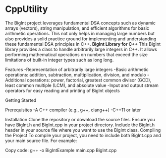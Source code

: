 # CppUtility
The BigInt project leverages fundamental DSA concepts such as dynamic arrays (vectors), string manipulation, and efficient algorithms for basic arithmetic operations. This not only helps in managing large numbers but also provides a solid practice ground for implementing and understanding these fundamental DSA principles in C++.
**BigInt Library for C++**
This BigInt library provides a class to handle arbitrarily large integers in C++. It allows performing mathematical operations on numbers that exceed the size limitations of built-in integer types such as long long.

Features
-Representation of arbitrarily large integers
-Basic arithmetic operations: addition, subtraction, multiplication, division, and modulo
-Additional operations: power, factorial, greatest common divisor (GCD), least common multiple (LCM), and absolute value
-Input and output stream operators for easy reading and printing of BigInt objects

Getting Started

Prerequisites
-A C++ compiler (e.g., g++, clang++)
-C++11 or later

Installation
Clone the repository or download the source files.
Ensure you have BigInt.h and BigInt.cpp in your project directory.
Include the BigInt.h header in your source file where you want to use the BigInt class.
Compiling the Project
To compile your project, you need to include both BigInt.cpp and your main source file. For example:

Copy code: g++ -o BigIntExample main.cpp BigInt.cpp
